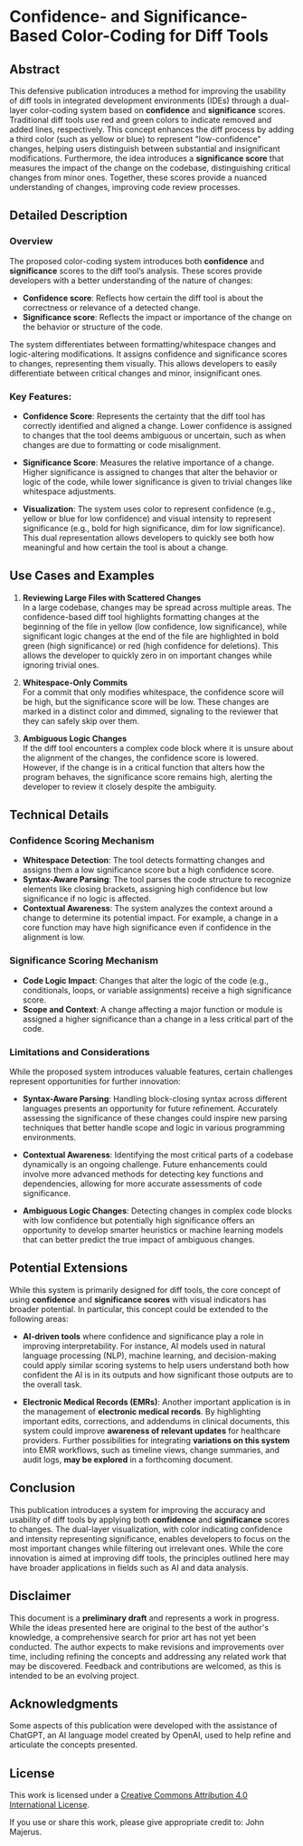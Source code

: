 # Confidence- and Significance-Based Color-Coding for Diff Tools

## Abstract
This defensive publication introduces a method for improving the usability of diff tools in integrated development environments (IDEs) through a dual-layer color-coding system based on **confidence** and **significance** scores. Traditional diff tools use red and green colors to indicate removed and added lines, respectively. This concept enhances the diff process by adding a third color (such as yellow or blue) to represent "low-confidence" changes, helping users distinguish between substantial and insignificant modifications. Furthermore, the idea introduces a **significance score** that measures the impact of the change on the codebase, distinguishing critical changes from minor ones. Together, these scores provide a nuanced understanding of changes, improving code review processes.

## Detailed Description

### Overview
The proposed color-coding system introduces both **confidence** and **significance** scores to the diff tool’s analysis. These scores provide developers with a better understanding of the nature of changes:

- **Confidence score**: Reflects how certain the diff tool is about the correctness or relevance of a detected change.
- **Significance score**: Reflects the impact or importance of the change on the behavior or structure of the code.

The system differentiates between formatting/whitespace changes and logic-altering modifications. It assigns confidence and significance scores to changes, representing them visually. This allows developers to easily differentiate between critical changes and minor, insignificant ones.

### Key Features:
- **Confidence Score**: Represents the certainty that the diff tool has correctly identified and aligned a change. Lower confidence is assigned to changes that the tool deems ambiguous or uncertain, such as when changes are due to formatting or code misalignment.
  
- **Significance Score**: Measures the relative importance of a change. Higher significance is assigned to changes that alter the behavior or logic of the code, while lower significance is given to trivial changes like whitespace adjustments.

- **Visualization**: The system uses color to represent confidence (e.g., yellow or blue for low confidence) and visual intensity to represent significance (e.g., bold for high significance, dim for low significance). This dual representation allows developers to quickly see both how meaningful and how certain the tool is about a change.

## Use Cases and Examples

1. **Reviewing Large Files with Scattered Changes**  
   In a large codebase, changes may be spread across multiple areas. The confidence-based diff tool highlights formatting changes at the beginning of the file in yellow (low confidence, low significance), while significant logic changes at the end of the file are highlighted in bold green (high significance) or red (high confidence for deletions). This allows the developer to quickly zero in on important changes while ignoring trivial ones.

2. **Whitespace-Only Commits**  
   For a commit that only modifies whitespace, the confidence score will be high, but the significance score will be low. These changes are marked in a distinct color and dimmed, signaling to the reviewer that they can safely skip over them.

3. **Ambiguous Logic Changes**  
   If the diff tool encounters a complex code block where it is unsure about the alignment of the changes, the confidence score is lowered. However, if the change is in a critical function that alters how the program behaves, the significance score remains high, alerting the developer to review it closely despite the ambiguity.

## Technical Details

### Confidence Scoring Mechanism
- **Whitespace Detection**: The tool detects formatting changes and assigns them a low significance score but a high confidence score.
- **Syntax-Aware Parsing**: The tool parses the code structure to recognize elements like closing brackets, assigning high confidence but low significance if no logic is affected.
- **Contextual Awareness**: The system analyzes the context around a change to determine its potential impact. For example, a change in a core function may have high significance even if confidence in the alignment is low.
  
### Significance Scoring Mechanism
- **Code Logic Impact**: Changes that alter the logic of the code (e.g., conditionals, loops, or variable assignments) receive a high significance score.
- **Scope and Context**: A change affecting a major function or module is assigned a higher significance than a change in a less critical part of the code.

### Limitations and Considerations

While the proposed system introduces valuable features, certain challenges represent opportunities for further innovation:

- **Syntax-Aware Parsing**: Handling block-closing syntax across different languages presents an opportunity for future refinement. Accurately assessing the significance of these changes could inspire new parsing techniques that better handle scope and logic in various programming environments.

- **Contextual Awareness**: Identifying the most critical parts of a codebase dynamically is an ongoing challenge. Future enhancements could involve more advanced methods for detecting key functions and dependencies, allowing for more accurate assessments of code significance.

- **Ambiguous Logic Changes**: Detecting changes in complex code blocks with low confidence but potentially high significance offers an opportunity to develop smarter heuristics or machine learning models that can better predict the true impact of ambiguous changes.

## Potential Extensions

While this system is primarily designed for diff tools, the core concept of using **confidence** and **significance scores** with visual indicators has broader potential. In particular, this concept could be extended to the following areas:

- **AI-driven tools** where confidence and significance play a role in improving interpretability. For instance, AI models used in natural language processing (NLP), machine learning, and decision-making could apply similar scoring systems to help users understand both how confident the AI is in its outputs and how significant those outputs are to the overall task.
  
- **Electronic Medical Records (EMRs)**: Another important application is in the management of **electronic medical records**. By highlighting important edits, corrections, and addendums in clinical documents, this system could improve **awareness of relevant updates** for healthcare providers. Further possibilities for integrating **variations on this system** into EMR workflows, such as timeline views, change summaries, and audit logs, **may be explored** in a forthcoming document.

## Conclusion
This publication introduces a system for improving the accuracy and usability of diff tools by applying both **confidence** and **significance** scores to changes. The dual-layer visualization, with color indicating confidence and intensity representing significance, enables developers to focus on the most important changes while filtering out irrelevant ones. While the core innovation is aimed at improving diff tools, the principles outlined here may have broader applications in fields such as AI and data analysis.

## Disclaimer
This document is a **preliminary draft** and represents a work in progress. While the ideas presented here are original to the best of the author's knowledge, a comprehensive search for prior art has not yet been conducted. The author expects to make revisions and improvements over time, including refining the concepts and addressing any related work that may be discovered. Feedback and contributions are welcomed, as this is intended to be an evolving project.

## Acknowledgments
Some aspects of this publication were developed with the assistance of ChatGPT, an AI language model created by OpenAI, used to help refine and articulate the concepts presented.

## License
This work is licensed under a [Creative Commons Attribution 4.0 International License](https://creativecommons.org/licenses/by/4.0/).

If you use or share this work, please give appropriate credit to: John Majerus.

